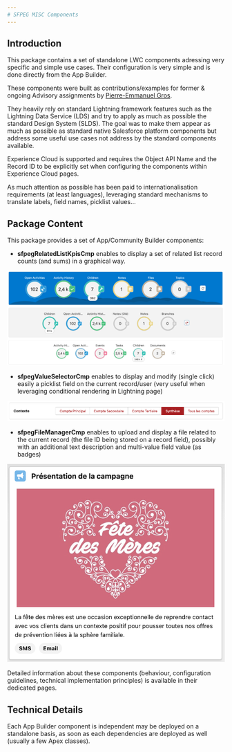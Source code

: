 ```yaml
---
# SFPEG MISC Components
---
```



## Introduction

This package contains a set of standalone LWC components adressing very specific and simple use cases.
Their configuration is very simple and is done directly from the App Builder.

These components were built as contributions/examples for former & ongoing Advisory assignments by 
[Pierre-Emmanuel Gros](https://github.com/pegros). 

They heavily rely on standard Lightning framework features such as the Lightning Data Service (LDS) 
and try to apply as much as possible the standard Design System (SLDS). 
The goal was to make them appear as much as possible as standard native Salesforce platform components 
but address some useful use cases not address by the standard components available.

Experience Cloud is supported and requires the Object API Name and the Record ID to be explicitly
set when configuring the components within Experience Cloud pages.

As much attention as possible has been paid to internationalisation requirements (at least languages),
leveraging standard mechanisms to translate labels, field names, picklist values...


## Package Content

This package provides a set of App/Community Builder components:

* **sfpegRelatedListKpisCmp** enables to display a set of related list record counts
(and sums) in a graphical way.

![Related List KPIs](/media/sfpegRelatedListKpis.png)

* **sfpegValueSelectorCmp** enables to display and modify (single click) easily a picklist field
on the current record/user (very useful when leveraging conditional rendering in Lightning page)

![Value Selector in Buttons mode](/media/sfpegValueSelectorButtons.png)

* **sfpegFileManagerCmp** enables to upload and display a file related to
the current record (the file ID being stored on a record field), possibly with 
an additional text description and multi-value field value (as badges) 

![File Manager](/media/sfpegFileManager.png) 


Detailed information about these components (behaviour, configuration guidelines,
technical implementation principles) is available in their dedicated pages.


## Technical Details

Each App Builder component is independent may be deployed on a standalone basis, as soon as each
dependencies are deployed as well (usually a few Apex classes).